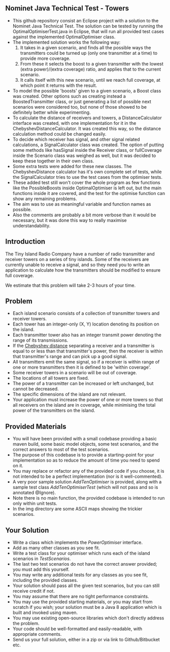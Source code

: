 ## Nominet Java Technical Test - Towers
* This github repository consist an Eclipse project with a solution to the Nominet Java Technical Test. The solution can be tested by running the OptimalOptimiserTest.java in Eclipse, that will run all provided test cases against the implemented OptimalOptimiser class.
* The implemented solution works the following way:
	1. It takes in a given scenario, and finds all the possible ways the transmitters could be turned up (only one transmitter at a time) to provide more coverage.
	2. From these it selects the boost to a given transmitter with the lowest (extra power)/(extra coverage) ratio, and applies that to the current scenario.
	3. It calls itself with this new scenario, until we reach full coverage, at which point it returns with the result.
* To model the possible 'boosts' given to a given scenario, a Boost class was created. Other options such as creating instead a BoostedTransmitter class, or just generating a list of possible next scenarios were considered too, but none of those showed to be definitely better while experimenting.
* To calculate the distance of receivers and towers, a DistanceCalculator interface was created, with one implementation for it in the ChebyshevDistanceCalculator. It was created this way, so the distance calculation method could be changed easily.
* To decide which receiver has signal, and other signal related calculations, a SignalCalculator class was created. The option of putting some methods like hasSignal inside the Receiver class, or fullCoverage inside the Scenario class was weighed as well, but it was decided to keep these together in their own class.
* Some extra tests were added for these new classes. The ChebyshevDistance calculator has it's own complete set of tests, while the SignalCalculator tries to use the test cases from the optimiser tests.
* These added test still won't cover the whole program as few functions like the PossibleBoosts inside OptimalOptimiser is left out, but the main functions inside it are covered, and the test for the optimise function can show any remaining problems.
* The aim was to use as meaningful variable and function names as possible.
* Also the comments are probably a bit more verbose than it would be necessary, but it was done this way to really maximise understandability.



## Introduction

The Tiny Island Radio Company have a number of radio transmitter and receiver towers on a series of tiny islands. Some of the receivers are currently unable to receive a signal, and so they need you to write an application to calculate how the transmitters should be modified to ensure full coverage.

We estimate that this problem will take 2-3 hours of your time.

## Problem

* Each island scenario consists of a collection of transmitter towers and receiver towers.
* Each tower has an integer-only (X, Y) location denoting its position on the island.
* Each transmitter tower also has an integer transmit power denoting the range of its transmissions.
* If the [Chebyshev distance](https://en.wikipedia.org/wiki/Chebyshev_distance) separating a receiver and a transmitter is equal to or less than that transmitter's power, then the receiver is within that transmitter's range and can pick up a good signal.
* All transmitters emit the same signal, so if a receiver is within range of one or more transmitters then it is defined to be 'within coverage'.
* Some receiver towers in a scenario will be out of coverage.
* The locations of all towers are fixed.
* The power of a transmitter can be increased or left unchanged, but cannot be decreased.
* The specific dimensions of the island are not relevant.
* Your application must increase the power of one or more towers so that all receivers on the island are in coverage, while minimising the total power of the transmitters on the island.  

## Provided Materials

* You will have been provided with a small codebase providing a basic maven build, some basic model objects, some test scenarios, and the correct answers to most of the test scenarios.
* The purpose of this codebase is to provide a starting-point for your implementation so as to reduce the amount of time you need to spend on it.
* You may replace or refactor any of the provided code if you choose, it is not intended to be a perfect implementation (nor is it well-commented).
* A very poor sample solution *AddTenOptimiser* is provided, along with a sample test class *AddTenOptimiserTest* (which will not pass and so is annotated @Ignore).
* Note there is no main function, the provided codebase is intended to run only within unit tests.
* In the img directory are some ASCII maps showing the trickier scenarios.

## Your Solution

* Write a class which implements the *PowerOptimiser* interface.
* Add as many other classes as you see fit. 
* Write a test class for your optimiser which runs each of the island scenarios in *TestScenarios*.
* The last two test scenarios do not have the correct answer provided; you must add this yourself.
* You may write any additional tests for any classes as you see fit, including the provided classes.
* Your solution should pass all the given test scenarios, but you can still receive credit if not.
* You may assume that there are no tight performance constraints.
* You may use the provided starting materials, or you may start from scratch if you wish; your solution must be a Java 8 application which is built and invoked using maven.
* You may use existing open-source libraries which don't directly address the problem.
* Your code should be well-formatted and easily-readable, with appropriate comments.
* Send us your full solution, either in a zip or via link to Github/Bitbucket etc.
